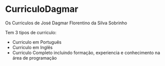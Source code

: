 # CurriculoDagmar

Os Curriculos de José Dagmar Florentino da Silva Sobrinho

Tem 3 tipos de curriculo:
- Curriculo em Português
- Curriculo em Inglês
- Curriculo Completo incluindo formação, experiencia e conhecimento na área de programação
